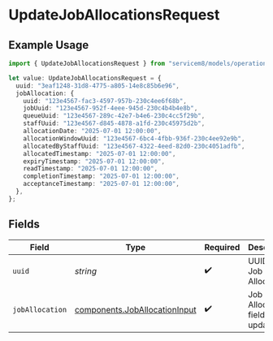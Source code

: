 # UpdateJobAllocationsRequest

## Example Usage

```typescript
import { UpdateJobAllocationsRequest } from "servicem8/models/operations";

let value: UpdateJobAllocationsRequest = {
  uuid: "3eaf1248-31d8-4775-a805-14e8c85b6e96",
  jobAllocation: {
    uuid: "123e4567-fac3-4597-957b-230c4ee6f68b",
    jobUuid: "123e4567-952f-4eee-945d-230c4b4b4e8b",
    queueUuid: "123e4567-289c-42e7-b4e6-230c4cc5f29b",
    staffUuid: "123e4567-d845-4878-a1fd-230c45975d2b",
    allocationDate: "2025-07-01 12:00:00",
    allocationWindowUuid: "123e4567-6bc4-4fbb-936f-230c4ee92e9b",
    allocatedByStaffUuid: "123e4567-4322-4eed-82d0-230c4051adfb",
    allocatedTimestamp: "2025-07-01 12:00:00",
    expiryTimestamp: "2025-07-01 12:00:00",
    readTimestamp: "2025-07-01 12:00:00",
    completionTimestamp: "2025-07-01 12:00:00",
    acceptanceTimestamp: "2025-07-01 12:00:00",
  },
};
```

## Fields

| Field                                                                          | Type                                                                           | Required                                                                       | Description                                                                    |
| ------------------------------------------------------------------------------ | ------------------------------------------------------------------------------ | ------------------------------------------------------------------------------ | ------------------------------------------------------------------------------ |
| `uuid`                                                                         | *string*                                                                       | :heavy_check_mark:                                                             | UUID of the Job Allocation                                                     |
| `jobAllocation`                                                                | [components.JobAllocationInput](../../models/components/joballocationinput.md) | :heavy_check_mark:                                                             | Job Allocation fields to update                                                |
